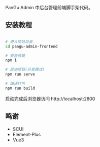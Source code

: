 PanGu Admin 中后台管理前端脚手架代码。

## 安装教程
``` sh

# 进入项目目录
cd pangu-admin-frontend

# 安装依赖
npm i

# 启动项目(开发模式)
npm run serve

# 编译打包
npm run build
```
启动完成后浏览器访问 http://localhost:2800

## 鸣谢

- SCUI
- Element-Plus
- Vue3
